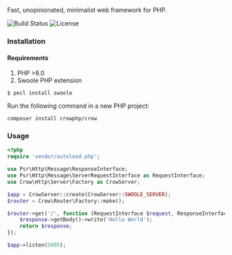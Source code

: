 Fast, unopinionated, minimalist web framework for PHP.

![Build Status](https://github.com/crowphp/crow/workflows/build/badge.svg)
![License](https://img.shields.io/github/license/crowphp/crow)

### Installation
#### Requirements
1. PHP >8.0
2. Swoole PHP extension

```
$ pecl install swoole
```
Run the following command in a new PHP project:
```
composer install crowphp/crow
```
### Usage
```php
<?php
require 'vendor/autoload.php';

use Psr\Http\Message\ResponseInterface;
use Psr\Http\Message\ServerRequestInterface as RequestInterface;
use Crow\Http\Server\Factory as CrowServer;

$app = CrowServer::create(CrowServer::SWOOLE_SERVER);
$router = Crow\Router\Factory::make();

$router->get('/', function (RequestInterface $request, ResponseInterface $response) {
    $response->getBody()->write('Hello World');
    return $response;
});

$app->listen(5005);
```